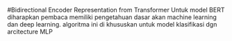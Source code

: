 #Bidirectional Encoder Representation from Transformer
Untuk model BERT diharapkan pembaca memiliki pengetahuan dasar akan machine learning dan deep learning.
algoritma ini di khususkan untuk model klasifikasi dgn arcitecture MLP
